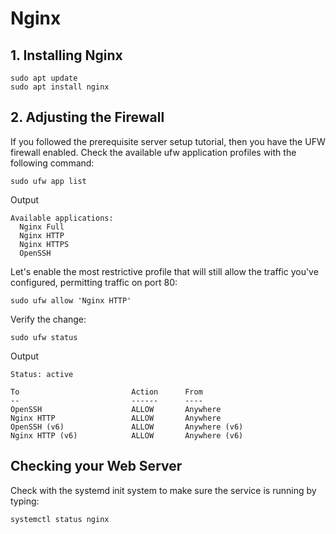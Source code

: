 # Nginx

## 1. Installing Nginx

    sudo apt update
    sudo apt install nginx

## 2. Adjusting the Firewall

If you followed the prerequisite server setup tutorial, then you have the UFW firewall enabled. Check the available ufw application profiles with the following command:

    sudo ufw app list

Output
```
Available applications:
  Nginx Full
  Nginx HTTP
  Nginx HTTPS
  OpenSSH
```

Let's enable the most restrictive profile that will still allow the traffic you've configured, permitting traffic on port 80:
```
sudo ufw allow 'Nginx HTTP'
```

Verify the change:
```
sudo ufw status
```
Output
```
Status: active

To                         Action      From
--                         ------      ----
OpenSSH                    ALLOW       Anywhere                  
Nginx HTTP                 ALLOW       Anywhere                  
OpenSSH (v6)               ALLOW       Anywhere (v6)             
Nginx HTTP (v6)            ALLOW       Anywhere (v6)
```

## Checking your Web Server
Check with the systemd init system to make sure the service is running by typing:

    systemctl status nginx


